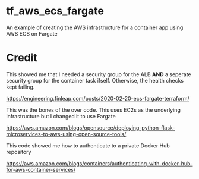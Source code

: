 # tf_aws_ecs_fargate
An example of creating the AWS infrastructure for a container app using AWS ECS on Fargate

# Credit
This showed me that I needed a security group for the ALB **AND** a seperate security group for the container task ifself. Otherwise, the health checks kept failing.

https://engineering.finleap.com/posts/2020-02-20-ecs-fargate-terraform/

This was the bones of the over code. This uses EC2s as the underlying infrastructure but I changed it to use Fargate

https://aws.amazon.com/blogs/opensource/deploying-python-flask-microservices-to-aws-using-open-source-tools/

This code showed me how to authenticate to a private Docker Hub repository

https://aws.amazon.com/blogs/containers/authenticating-with-docker-hub-for-aws-container-services/
